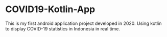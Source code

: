 # COVID19-Kotlin-App
This is my first android application project developed in 2020. Using kotlin to display COVID-19 statistics in Indonesia in real time.
